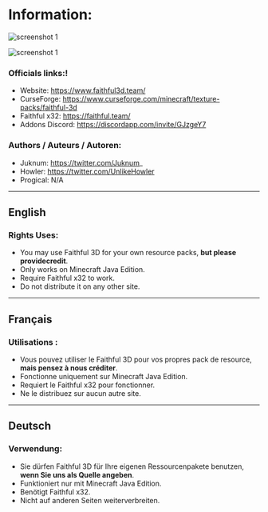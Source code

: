 # **Information:**

![screenshot 1](https://www.faithful3d.team/image/release/release_1_14.jpg "")

![screenshot 1](https://www.faithful3d.team/image/home/caroussel_3.gif "")

### **Officials links:**!


- Website: https://www.faithful3d.team/
- CurseForge: https://www.curseforge.com/minecraft/texture-packs/faithful-3d
- Faithful x32: https://faithful.team/
- Addons Discord: https://discordapp.com/invite/GJzgeY7

### **Authors / Auteurs / Autoren:**

- Juknum: https://twitter.com/Juknum_
- Howler: https://twitter.com/UnlikeHowler
- Progical: N/A

----------

## **English**
### **Rights Uses:**

- You may use Faithful 3D for your own resource packs, **but please providecredit**.  
- Only works on Minecraft Java Edition.  
- Require Faithful x32 to work.  
- Do not distribute it on any other site.  

----------

## **Français**
### **Utilisations :**

- Vous pouvez utiliser le Faithful 3D pour vos propres pack de resource, **mais pensez à nous créditer**.  
- Fonctionne uniquement sur Minecraft Java Edition.  
- Requiert le Faithful x32 pour fonctionner.  
- Ne le distribuez sur aucun autre site.  

----------

## **Deutsch**
### **Verwendung:**

- Sie dürfen Faithful 3D für Ihre eigenen Ressourcenpakete benutzen, **wenn Sie uns als Quelle angeben**.  
- Funktioniert nur mit Minecraft Java Edition.  
- Benötigt Faithful x32.  
- Nicht auf anderen Seiten weiterverbreiten.  
